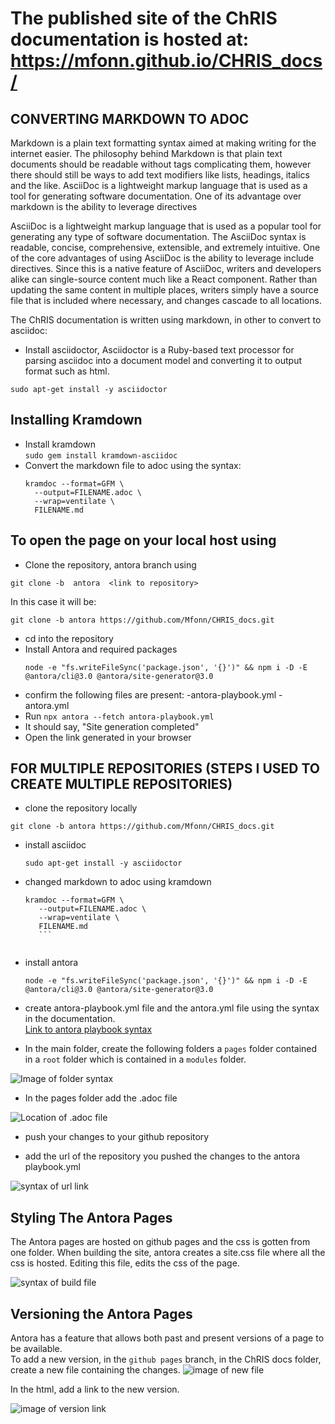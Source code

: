 # The published site of the ChRIS documentation is hosted at: https://mfonn.github.io/CHRIS_docs/

## CONVERTING MARKDOWN TO ADOC

Markdown is a plain text formatting syntax aimed at making writing for the internet easier. The philosophy behind Markdown is that plain text documents should be readable without tags complicating them, however there should still be ways to add text modifiers like lists, headings, italics and the like.
AsciiDoc is a lightweight markup language that is used as a tool for generating software documentation. One of its advantage over markdown is the ability to leverage directives 



AsciiDoc is a lightweight markup language that is used as a popular tool for generating any type of software documentation. The AsciiDoc syntax is readable, concise, comprehensive, extensible, and extremely intuitive. One of the core advantages of using AsciiDoc is the ability to leverage include directives. Since this is a native feature of AsciiDoc, writers and developers alike can single-source content much like a React component. Rather than updating the same content in multiple places, writers simply have a source file that is included where necessary, and changes cascade to all locations.




The ChRIS documentation is written using markdown, in other to convert to asciidoc: 
  - Install asciidoctor, Asciidoctor is a Ruby-based text processor for parsing asciidoc into a document model and converting it to output format such as html. 
  
  `sudo apt-get install -y asciidoctor`

## Installing Kramdown
  - Install kramdown <br>
  `sudo gem install kramdown-asciidoc` <br>
  - Convert the markdown file to adoc using the syntax:
    ```
    kramdoc --format=GFM \ 
      --output=FILENAME.adoc \ 
      --wrap=ventilate \ 
      FILENAME.md
      ``` 
      
      
  ## To open the page on your local host using
  - Clone the repository, antora branch using 
  ```
  git clone -b  antora  <link to repository>
  ``` 
  
  In this case it will be:
  
  ```
  git clone -b antora https://github.com/Mfonn/CHRIS_docs.git
  ```
  
  - cd into the repository
  - Install Antora and required packages 
     ```
     node -e "fs.writeFileSync('package.json', '{}')" && npm i -D -E @antora/cli@3.0 @antora/site-generator@3.0
     
     ```
  - confirm the following files are present: 
      -antora-playbook.yml
      -antora.yml
  - Run `npx antora --fetch antora-playbook.yml`
  - It should say, "Site generation completed" 
  - Open the link generated in your browser



## FOR MULTIPLE REPOSITORIES (STEPS I USED TO CREATE MULTIPLE REPOSITORIES)
- clone the repository locally

 ```
 git clone -b antora https://github.com/Mfonn/CHRIS_docs.git
 ```
 
 
- install asciidoc

  ```
  sudo apt-get install -y asciidoctor
  ```

- changed markdown to adoc using kramdown

   ``` 
   kramdoc --format=GFM \ 
      --output=FILENAME.adoc \ 
      --wrap=ventilate \ 
      FILENAME.md
      ``` 
      

- install antora

  ```
  node -e "fs.writeFileSync('package.json', '{}')" && npm i -D -E @antora/cli@3.0 @antora/site-generator@3.0
  ```
  
- create antora-playbook.yml file and the antora.yml file using the syntax in the documentation. <br> 
[Link to antora playbook syntax](https://docs.antora.org/antora/latest/playbook/set-up-playbook/)

- In the main folder, create the following folders a `pages` folder contained in a `root` folder which is contained in a `modules` folder.

![Image of folder syntax](https://github.com/Mfonn/images_for_antora/blob/main/antora.png)

- In the pages folder add the .adoc file 

![Location of .adoc file](antora2.png "Location of .adoc file")

- push your changes to your github repository

- add the url of the repository you pushed the changes to the antora playbook.yml

![syntax of url link](antora_url.png "syntax of url")



## Styling The Antora Pages

The Antora pages are hosted on github pages and the css is gotten from one folder. When building the site, antora creates a site.css file where all the css is hosted. Editing this file, edits the css of the page. 

![syntax of build file](antora_build.png "syntax of build file")


## Versioning the Antora Pages

Antora has a feature that allows both past and present versions of a page to be available. <br>
To add a new version, in the `github pages` branch, in the ChRIS docs folder, create a new file containing the changes.
![image of new file](new-file.png)

In the html, add a link to the new version. 

![image of version link](version.png)
